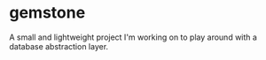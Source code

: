 gemstone
========
A small and lightweight project I'm working on to play around with a database abstraction layer.